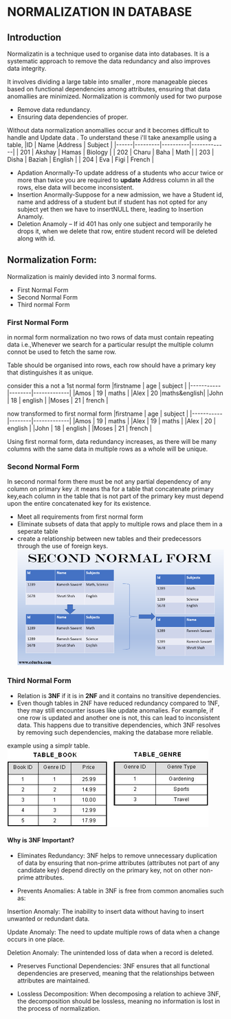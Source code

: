 # NORMALIZATION IN DATABASE
## Introduction
Normalizatin is a technique used to organise data into databases. It is a systematic approach to remove the data redundancy and also improves data integrity.


It involves dividing a large table into smaller , more manageable pieces based on functional dependencies among attributes, ensuring that data anomallies are minimized.
Normalization is commonly used for two purpose   
- Remove data redundancy.
- Ensuring data dependencies of proper.


Without data normalization anomallies occur and it becomes difficult to handle and Update data . To understand these i'll take anexamplle using a table,
|ID    | Name    |Address   | Subject     |
|------|---------|----------|-------------|
| 201  | Akshay  |  Hamas   |  Biology    |
| 202  | Charu   |  Baha    |  Math       |
| 203  | Disha   |  Baziah  |  English    |
| 204  | Eva     |  Figi    |  French     |
- Apdation Anormally-To update address of a students who accur twice or more than twice you are required to **update** Address column in all the rows, else data will become inconsistent.
- Insertion Anormally-Suppose for a new admission, we have a Student id, name and address of a student but if student has not opted for any subject yet then we have to insertNULL there, leading to Insertion Anamoly.
- Deletion Anamoly – If id 401 has only one subject and temporarily he drops it, when we delete that row, entire student record will be deleted along with id.

## Normalization Form:
Normalization is mainly devided into 3 normal forms.
- First Normal Form 
- Second Normal Form
- Third normal Form
### First Normal Form 
in normal form normalization no two rows of data must contain repeating data i.e.,Whenever we search for a particular resulpt the multiple column connot be used to fetch the same row.

Table should be organised into rows, each row should have a primary key that distinguishes it as unique.

consider this a not a 1st normal form
|firstname  |  age   |   subject   |
|-----------|--------|-------------|
|Amos       | 19     | maths       |
|Alex       | 20     |maths&english|
|John       | 18     | english     |
|Moses      | 21     | french      |

now transformed to first normal form
|firstname  |  age   |   subject   |
|-----------|--------|-------------|
|Amos       | 19     | maths       |
|Alex       | 19     | maths       |
|Alex       | 20     | english     |
|John       | 18     | english     |
|Moses      | 21     | french      |


Using first normal form, data redundancy increases, as there will be many columns with the same data in multiple rows as a whole will be unique. 

### Second Normal Form
In second normal form there must be not any partial dependency of any column on primary key .it means tha for a table that concatenate primary key,each column in the table that is not part of the primary key must depend upon the entire concatenated key for its existence.
- Meet all requirements from first normal form
- Eliminate subsets of data that apply to multiple rows and place them in a seperate table
- create a relationship between new tables and their predecessors through the use of foreign keys.
![Alt text](Second-Normal-Form-1.png)


### Third Normal Form
- Relation is **3NF** if it is in **2NF** and it contains no transitive dependencies.
- Even though tables in 2NF have reduced redundancy compared to 1NF, they may still encounter issues like update anomalies. For example, if one row is updated and another one is not, this can lead to inconsistent data. This happens due to transitive dependencies, which 3NF resolves by removing such dependencies, making the database more reliable.

example using a simplr table.
![Alt text](Third-Normal-Form.jpeg)
#### Why is 3NF Important?
- Eliminates Redundancy: 3NF helps to remove unnecessary duplication of data by ensuring that non-prime attributes (attributes not part of any candidate key) depend directly on the primary key, not on other non-prime attributes.

- Prevents Anomalies: A table in 3NF is free from common anomalies such as:

Insertion Anomaly: The inability to insert data without having to insert unwanted or redundant data.


Update Anomaly: The need to update multiple rows of data when a change occurs in one place.


Deletion Anomaly: The unintended loss of data when a record is deleted.


- Preserves Functional Dependencies: 3NF ensures that all functional dependencies are preserved, meaning that the relationships between attributes are maintained.

- Lossless Decomposition: When decomposing a relation to achieve 3NF, the decomposition should be lossless, meaning no information is lost in the process of normalization.



